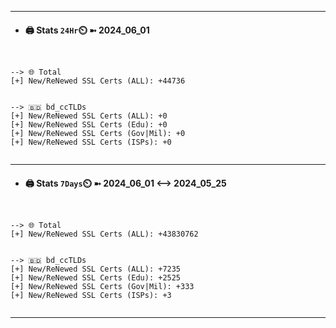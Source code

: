 

---
- #### 🖨️ **Stats** `24Hr`⏲️ ➼ 2024_06_01
```console


--> 🌐 Total
[+] New/ReNewed SSL Certs (ALL): +44736


--> 🇧🇩 bd_ccTLDs
[+] New/ReNewed SSL Certs (ALL): +0
[+] New/ReNewed SSL Certs (Edu): +0
[+] New/ReNewed SSL Certs (Gov|Mil): +0
[+] New/ReNewed SSL Certs (ISPs): +0


```

---
- #### 🖨️ **Stats** `7Days`⏲️ ➼ 2024_06_01 <--> 2024_05_25
```console


--> 🌐 Total
[+] New/ReNewed SSL Certs (ALL): +43830762


--> 🇧🇩 bd_ccTLDs
[+] New/ReNewed SSL Certs (ALL): +7235
[+] New/ReNewed SSL Certs (Edu): +2525
[+] New/ReNewed SSL Certs (Gov|Mil): +333
[+] New/ReNewed SSL Certs (ISPs): +3


```

---

